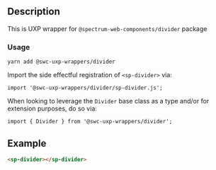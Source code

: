 ## Description

This is UXP wrapper for `@spectrum-web-components/divider` package

### Usage

```
yarn add @swc-uxp-wrappers/divider
```

Import the side effectful registration of `<sp-divider>` via:

```
import '@swc-uxp-wrappers/divider/sp-divider.js';
```

When looking to leverage the `Divider` base class as a type and/or for extension purposes, do so via:

```
import { Divider } from '@swc-uxp-wrappers/divider';
```

## Example

```html
<sp-divider></sp-divider>
```
